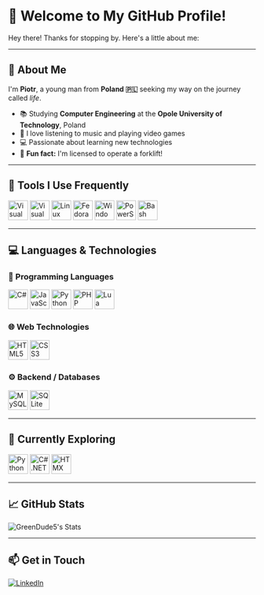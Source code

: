 # 👋 Welcome to My GitHub Profile!

Hey there! Thanks for stopping by. Here's a little about me:

---

## 🌟 About Me 

I'm **Piotr**, a young man from **Poland 🇵🇱** seeking my way on the journey called *life*.

- 📚 Studying **Computer Engineering** at the **Opole University of Technology**, Poland  
- 🎵 I love listening to music and playing video games  
- 💻 Passionate about learning new technologies  
- 🚜 **Fun fact:** I'm licensed to operate a forklift!  

---

## 🧰 Tools I Use Frequently

<p align="left">
  <img src="https://cdn.jsdelivr.net/gh/devicons/devicon/icons/visualstudio/visualstudio-plain.svg" width="40" height="40" title="Visual Studio"/>
  <img src="https://cdn.jsdelivr.net/gh/devicons/devicon/icons/vscode/vscode-original.svg" width="40" height="40" title="Visual Studio Code"/>
  <img src="https://cdn.jsdelivr.net/gh/devicons/devicon/icons/linux/linux-original.svg" width="40" height="40" title="Linux"/>
  <img src="https://cdn.jsdelivr.net/gh/devicons/devicon/icons/fedora/fedora-original.svg" width="40" height="40" title="Fedora Linux"/>
  <img src="https://cdn.jsdelivr.net/gh/devicons/devicon/icons/windows8/windows8-original.svg" width="40" height="40" title="Windows"/>
  <img src="https://cdn.jsdelivr.net/gh/devicons/devicon/icons/powershell/powershell-original.svg" width="40" height="40" title="PowerShell"/>
  <img src="https://cdn.jsdelivr.net/gh/devicons/devicon/icons/bash/bash-original.svg" width="40" height="40" title="Bash"/>
</p>

---

## 💻 Languages & Technologies

### 🧠 Programming Languages
<p align="left">
  <img src="https://cdn.jsdelivr.net/gh/devicons/devicon/icons/csharp/csharp-original.svg" width="40" height="40" title="C#"/>
  <img src="https://cdn.jsdelivr.net/gh/devicons/devicon/icons/javascript/javascript-original.svg" width="40" height="40" title="JavaScript"/>
  <img src="https://cdn.jsdelivr.net/gh/devicons/devicon/icons/python/python-original.svg" width="40" height="40" title="Python"/>
  <img src="https://cdn.jsdelivr.net/gh/devicons/devicon/icons/php/php-original.svg" width="40" height="40" title="PHP"/>
  <img src="https://cdn.jsdelivr.net/gh/devicons/devicon/icons/lua/lua-original.svg" width="40" height="40" title="Lua"/>
</p>

### 🌐 Web Technologies
<p align="left">
  <img src="https://cdn.jsdelivr.net/gh/devicons/devicon/icons/html5/html5-original.svg" width="40" height="40" title="HTML5"/>
  <img src="https://cdn.jsdelivr.net/gh/devicons/devicon/icons/css3/css3-original.svg" width="40" height="40" title="CSS3"/>
</p>

### ⚙️ Backend / Databases
<p align="left">
  <img src="https://cdn.jsdelivr.net/gh/devicons/devicon/icons/mysql/mysql-original.svg" width="40" height="40" title="MySQL"/>
  <img src="https://cdn.jsdelivr.net/gh/devicons/devicon/icons/sqlite/sqlite-original.svg" width="40" height="40" title="SQLite"/>
</p>

---

## 🚀 Currently Exploring
<p align="left">
  <img src="https://cdn.jsdelivr.net/gh/devicons/devicon/icons/python/python-original.svg" width="40" height="40" title="Python Flask"/>
  <img src="https://cdn.jsdelivr.net/gh/devicons/devicon/icons/dotnetcore/dotnetcore-original.svg" width="40" height="40" title="C# .NET"/>
  <img src="https://logo.svgcdn.com/logos/htmx.png" width="40" height="40" title="HTMX"/>
</p>

---

## 📈 GitHub Stats

![GreenDude5's Stats](https://github-readme-stats.vercel.app/api?username=GreenDude5&theme=vue-dark&show_icons=true&hide_border=true&count_private=true)

---

## 📫 Get in Touch

[![LinkedIn](https://img.shields.io/badge/LinkedIn-Piotr%20Stocki-blue?style=for-the-badge&logo=linkedin)](https://www.linkedin.com/in/piotr-stocki-7795142b3/)
